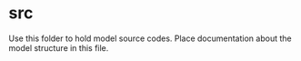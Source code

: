 # src

Use this folder to hold model source codes. Place documentation about the model structure in this file.